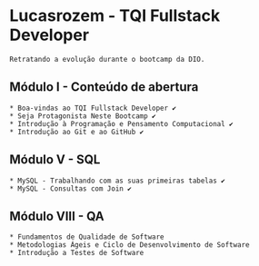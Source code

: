 # Lucasrozem - TQI Fullstack Developer 

	Retratando a evolução durante o bootcamp da DIO.

## Módulo I - Conteúdo de abertura
	
	* Boa-vindas ao TQI Fullstack Developer ✔
	* Seja Protagonista Neste Bootcamp ✔
	* Introdução à Programação e Pensamento Computacional ✔
	* Introdução ao Git e ao GitHub ✔

## Módulo V - SQL
	
	* MySQL - Trabalhando com as suas primeiras tabelas ✔
	* MySQL - Consultas com Join ✔

## Módulo VIII - QA
	
	* Fundamentos de Qualidade de Software
	* Metodologias Ágeis e Ciclo de Desenvolvimento de Software
	* Introdução a Testes de Software
	
